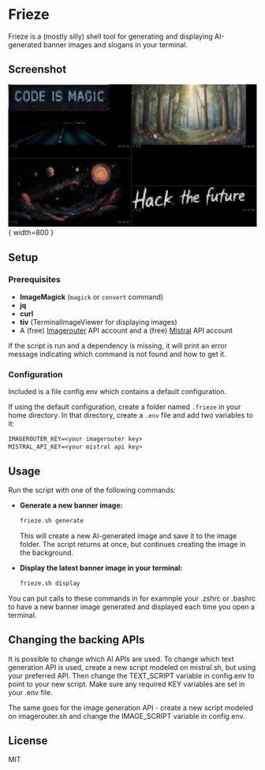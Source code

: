 # Frieze

Frieze is a (mostly silly) shell tool for generating and displaying AI-generated banner images and slogans in your terminal.

## Screenshot

![screenshot](screenshot.png){ width=800 }

## Setup

### Prerequisites

- **ImageMagick** (`magick` or `convert` command)
- **jq**
- **curl**
- **tiv** (TerminalImageViewer for displaying images)
- A (free) [Imagerouter](https://imagerouter.com/) API account and a (free) [Mistral](https://mistral.ai/) API account

If the script is run and a dependency is missing, it will print an error message indicating which command is not found and how to get it.

### Configuration

Included is a file config.env which contains a default configuration.

If using the default configuration, create a folder named `.frieze` in your home directory. In that directory, create a `.env` file and add two variables to it:

```env
IMAGEROUTER_KEY=<your imagerouter key>
MISTRAL_API_KEY=<your mistral api key>
```

## Usage

Run the script with one of the following commands:

- **Generate a new banner image:**

  ```sh
  frieze.sh generate
  ```

  This will create a new AI-generated image and save it to the image folder. The script returns at once, but continues creating the image in the background.

- **Display the latest banner image in your terminal:**

  ```sh
  frieze.sh display
  ```

You can put calls to these commands in for examnple your .zshrc or .bashrc to have a new banner image generated and displayed each time you open a terminal.

## Changing the backing APIs

It is possible to change which AI APIs are used. To change which text generation API is used, create a new script modeled on mistral.sh, but using your preferred API. Then change the TEXT_SCRIPT variable in config.env to point to your new script. Make sure any required KEY variables are set in your .env file.

The same goes for the image generation API - create a new script modeled on imagerouter.sh and change the IMAGE_SCRIPT variable in config.env.

## License

MIT
